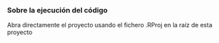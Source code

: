 ### Sobre la ejecución del código

Abra directamente el proyecto usando el fichero .RProj en la raíz de esta proyecto
 
